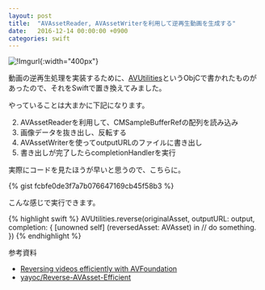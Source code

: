 ```yaml
---
layout: post
title:  "AVAssetReader, AVAssetWriterを利用して逆再生動画を生成する"
date:   2016-12-14 00:00:00 +0900
categories: swift
---
```


![!Imgurl](http://i.imgur.com/B4V6jLp.gif){:width="400px"}

動画の逆再生処理を実装するために、[AVUtilities](https://github.com/whydna/Reverse-AVAsset-Efficient)というObjCで書かれたものがあったので、それをSwiftで置き換えてみました。

やっていることは大まかに下記になります。

2. AVAssetReaderを利用して、CMSampleBufferRefの配列を読み込み
3. 画像データを抜き出し、反転する
3. AVAssetWriterを使ってoutputURLのファイルに書き出し
4. 書き出しが完了したらcompletionHandlerを実行

実際にコードを見たほうが早いと思うので、こちらに。

{% gist fcbfe0de3f7a7b076647169cb45f58b3 %}

こんな感じで実行できます。

{% highlight swift %}
AVUtilities.reverse(originalAsset, outputURL: output, completion: { [unowned self] (reversedAsset: AVAsset) in
   // do something.
})
{% endhighlight %}


参考資料  

* [Reversing videos efficiently with AVFoundation](http://www.andyhin.com/post/5/reverse-video-avfoundation)
* [yayoc/Reverse-AVAsset-Efficient](https://github.com/yayoc/Reverse-AVAsset-Efficient)
